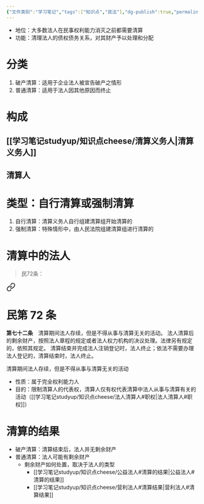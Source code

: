 ```yaml
---
{"文件类别":"学习笔记","tags":["知识点","民法"],"dg-publish":true,"permalink":"/学习笔记studyup/知识点cheese/清算/","dgPassFrontmatter":true,"created":"2024-10-27T14:54:39.549+08:00","updated":"2024-10-27T19:38:29.320+08:00"}
---
```


- 地位：大多数法人在民事权利能力消灭之前都需要清算
- 功能：清理法人的债权债务关系，对其财产予以处理和分配
# 分类
1. 破产清算：适用于企业法人被宣告破产之情形
2. 普通清算：适用于法人因其他原因而终止
# 构成
## [[学习笔记studyup/知识点cheese/清算义务人\|清算义务人]] 
## 清算人
# 类型：自行清算或强制清算
1. 自行清算：清算义务人自行组建清算组开始清算的
2. 强制清算：特殊情形中，由人民法院组建清算组进行清算的
# 清算中的法人
> 民72条：
<div class="transclusion internal-embed is-loaded"><a class="markdown-embed-link" href="////#t72" aria-label="Open link"><svg xmlns="http://www.w3.org/2000/svg" width="24" height="24" viewBox="0 0 24 24" fill="none" stroke="currentColor" stroke-width="2" stroke-linecap="round" stroke-linejoin="round" class="svg-icon lucide-link"><path d="M10 13a5 5 0 0 0 7.54.54l3-3a5 5 0 0 0-7.07-7.07l-1.72 1.71"></path><path d="M14 11a5 5 0 0 0-7.54-.54l-3 3a5 5 0 0 0 7.07 7.07l1.71-1.71"></path></svg></a><div class="markdown-embed">

<div class="markdown-embed-title">

# 民第 72 条

</div>


**第七十二条**　清算期间法人存续，但是不得从事与清算无关的活动。
法人清算后的剩余财产，按照法人章程的规定或者法人权力机构的决议处理。法律另有规定的，依照其规定。
清算结束并完成法人注销登记时，法人终止；依法不需要办理法人登记的，清算结束时，法人终止。 

</div></div>


清算期间法人存续，但是不得从事与清算无关的活动
- 性质：属于完全权利能力人
- 目的：限制清算人的代表权，清算人仅有权代表清算中法人从事与清算有关的活动（[[学习笔记studyup/知识点cheese/法人清算人#职权\|法人清算人#职权]]）
# 清算的结果
- 破产清算：清算结束后，法人并无剩余财产
- 普通清算：法人可能有剩余财产
	- 剩余财产如何处置，取决于法人的类型
		- [[学习笔记studyup/知识点cheese/公益法人#清算的结果\|公益法人#清算的结果]]
		- [[学习笔记studyup/知识点cheese/营利法人#清算结果\|营利法人#清算结果]]
